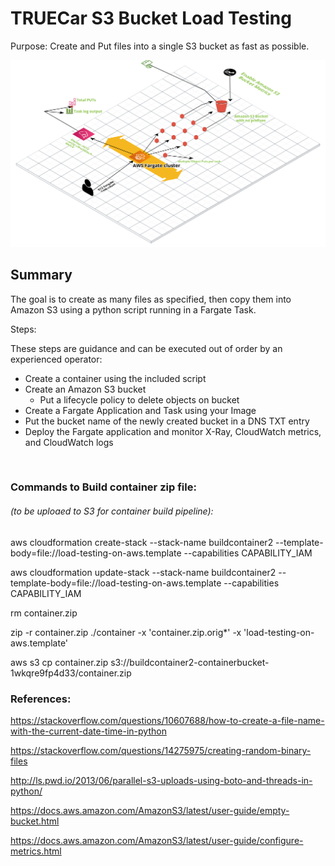 # TRUECar S3 Bucket Load Testing

Purpose: Create and Put files into a single S3 bucket as fast as possible. 




![MacDown logo](S3_Load_Test_Diagram.png)



## Summary

The goal is to create as many files as specified, then copy them into Amazon S3 using a python script running in a Fargate Task. 




Steps: 

These steps are guidance and can be executed out of order by an experienced operator:

* Create a container using the included script
* Create an Amazon S3 bucket
	* Put a lifecycle policy to delete objects on bucket
* Create a Fargate Application and Task using your Image
* Put the bucket name of the newly created bucket in a DNS TXT entry
* Deploy the Fargate application and monitor X-Ray, CloudWatch metrics, and CloudWatch logs






</br>



### Commands to Build container zip file: 
###### (to be uploaed to S3 for container build pipeline):

aws cloudformation create-stack --stack-name buildcontainer2 --template-body=file://load-testing-on-aws.template --capabilities CAPABILITY_IAM

aws cloudformation update-stack --stack-name buildcontainer2 --template-body=file://load-testing-on-aws.template --capabilities CAPABILITY_IAM

rm container.zip

zip -r container.zip ./container -x 'container.zip.orig*' -x 'load-testing-on-aws.template'

aws s3 cp container.zip s3://buildcontainer2-containerbucket-1wkqre9fp4d33/container.zip





### References:

https://stackoverflow.com/questions/10607688/how-to-create-a-file-name-with-the-current-date-time-in-python

https://stackoverflow.com/questions/14275975/creating-random-binary-files

http://ls.pwd.io/2013/06/parallel-s3-uploads-using-boto-and-threads-in-python/


https://docs.aws.amazon.com/AmazonS3/latest/user-guide/empty-bucket.html

https://docs.aws.amazon.com/AmazonS3/latest/user-guide/configure-metrics.html



